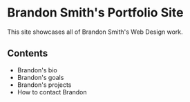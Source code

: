# Brandon Smith's Portfolio Site
This site showcases all of Brandon Smith's Web Design work.
## Contents
- Brandon's bio
- Brandon's goals
- Brandon's projects
- How to contact Brandon